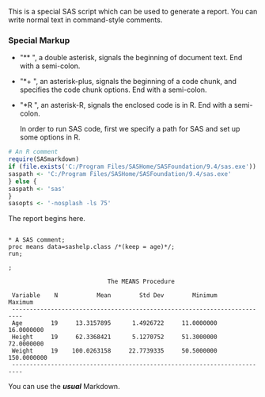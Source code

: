 This is a special SAS script which can be used to generate a report.
  You can write normal text in command-style comments.

### Special Markup

- "** ", a double asterisk, signals the beginning of document text.  End with a semi-colon.
- "*+ ", an asterisk-plus, signals the beginning of a code chunk, and
specifies the code chunk options.  End with a semi-colon.
- "*R ", an asterisk-R, signals the enclosed code is in R.  End with a semi-colon.

  In order to run SAS code, first we specify a path for SAS and set up some options in R.
  


```r
# An R comment
require(SASmarkdown)
if (file.exists('C:/Program Files/SASHome/SASFoundation/9.4/sas.exe')) {
saspath <- 'C:/Program Files/SASHome/SASFoundation/9.4/sas.exe'
} else {
saspath <- 'sas'
}
sasopts <- '-nosplash -ls 75'
```

The report begins here.


```sas

* A SAS comment;
proc means data=sashelp.class /*(keep = age)*/;
run;

;
```

```
                            The MEANS Procedure

 Variable    N           Mean        Std Dev        Minimum        Maximum
 -------------------------------------------------------------------------
 Age        19     13.3157895      1.4926722     11.0000000     16.0000000
 Height     19     62.3368421      5.1270752     51.3000000     72.0000000
 Weight     19    100.0263158     22.7739335     50.5000000    150.0000000
 -------------------------------------------------------------------------
```

You can use the ***usual*** Markdown.
